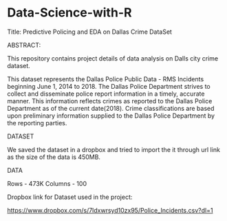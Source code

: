 # Data-Science-with-R

Title: Predictive Policing and EDA on Dallas Crime DataSet

ABSTRACT:

This repository contains project details of data analysis on Dalls city crime dataset.

This dataset represents the Dallas Police Public Data - RMS Incidents beginning June 1, 2014 to 2018. The Dallas Police Department strives to collect and disseminate police report information in a timely, accurate manner. This information reflects crimes as reported to the Dallas Police Department as of the current date(2018). Crime classifications are based upon preliminary information supplied to the Dallas Police Department by the reporting parties.

DATASET

We saved the dataset in a dropbox and tried to import the it through url link as the size of the data is 450MB. 

DATA

Rows - 473K
Columns - 100 

Dropbox link for Dataset used in the project: 

 https://www.dropbox.com/s/7ldxwrsyd10zx95/Police_Incidents.csv?dl=1
